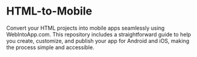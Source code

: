 # HTML-to-Mobile
Convert your HTML projects into mobile apps seamlessly using WebIntoApp.com. This repository includes a straightforward guide to help you create, customize, and publish your app for Android and iOS, making the process simple and accessible.
